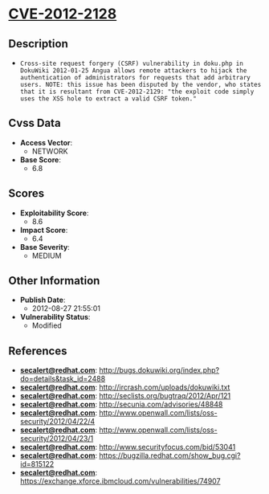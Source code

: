 
# [CVE-2012-2128](http://bugs.dokuwiki.org/index.php?do=details&task_id=2488)

## Description

- `Cross-site request forgery (CSRF) vulnerability in doku.php in DokuWiki 2012-01-25 Angua allows remote attackers to hijack the authentication of administrators for requests that add arbitrary users. NOTE: this issue has been disputed by the vendor, who states that it is resultant from CVE-2012-2129: "the exploit code simply uses the XSS hole to extract a valid CSRF token."`

## Cvss Data

- **Access Vector**:
  - NETWORK
- **Base Score**:
  - 6.8

## Scores

- **Exploitability Score**:
  - 8.6
- **Impact Score**:
  - 6.4
- **Base Severity**:
  - MEDIUM

## Other Information

- **Publish Date**:
  - 2012-08-27 21:55:01
- **Vulnerability Status**:
  - Modified

## References

- **secalert@redhat.com**: http://bugs.dokuwiki.org/index.php?do=details&task_id=2488
- **secalert@redhat.com**: http://ircrash.com/uploads/dokuwiki.txt
- **secalert@redhat.com**: http://seclists.org/bugtraq/2012/Apr/121
- **secalert@redhat.com**: http://secunia.com/advisories/48848
- **secalert@redhat.com**: http://www.openwall.com/lists/oss-security/2012/04/22/4
- **secalert@redhat.com**: http://www.openwall.com/lists/oss-security/2012/04/23/1
- **secalert@redhat.com**: http://www.securityfocus.com/bid/53041
- **secalert@redhat.com**: https://bugzilla.redhat.com/show_bug.cgi?id=815122
- **secalert@redhat.com**: https://exchange.xforce.ibmcloud.com/vulnerabilities/74907
